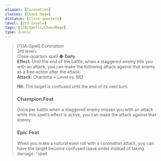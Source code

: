 ```yaml
---
aliases: [Coronation]
classes: [Chaos Mage]
distance: [Close-quarters]
level: [3rd level+]
tags: [13A/Spells/ChaosMage]
type: Iconic
---
```


> [!13A-Spell] Coronation  
> 3rd level+  
> Close-quarters spell ◆ **Daily**  
> **Effect**: Until the end of the battle, when a staggered enemy hits you with an attack, you can make the following attack against that enemy as a free action after the attack.  
> **Attack**: Charisma + Level vs. MD  
>
> **Hit**: The target is confused until the end of its next turn.
>
> ### Champion Feat
> Once per battle when a staggered enemy misses you with an attack while this spell’s effect is active, you can make the attack against that enemy.
>
> ### Epic Feat
> When you make a natural even roll with a *coronation* attack, you can have the target become confused (save ends) instead of taking damage.
^spell
